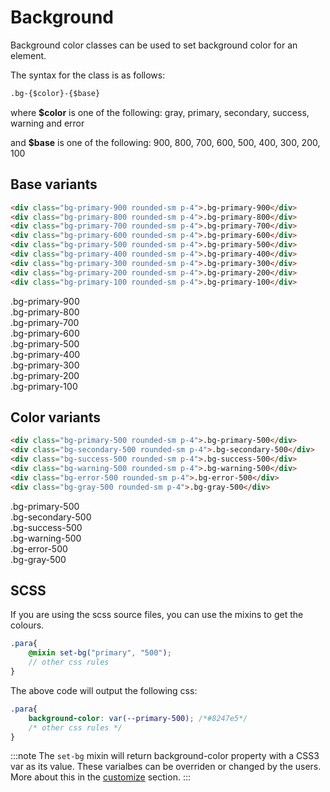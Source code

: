 # Background
Background color classes can be used to set background color for an element.

The syntax for the class is as follows:
```md
.bg-{$color}-{$base}
```
where **$color** is one of the following: <span class="var">gray</span>, <span class="var">primary</span>, <span class="var">secondary</span>, <span class="var">success</span>, <span class="var">warning</span> and <span class="var">error</span>

and **$base** is one of the following: <span class="var">900</span>, <span class="var">800</span>, <span class="var">700</span>, <span class="var">600</span>, <span class="var">500</span>, <span class="var">400</span>, <span class="var">300</span>, <span class="var">200</span>, <span class="var">100</span>

## Base variants
```html
<div class="bg-primary-900 rounded-sm p-4">.bg-primary-900</div>
<div class="bg-primary-800 rounded-sm p-4">.bg-primary-800</div>
<div class="bg-primary-700 rounded-sm p-4">.bg-primary-700</div>
<div class="bg-primary-600 rounded-sm p-4">.bg-primary-600</div>
<div class="bg-primary-500 rounded-sm p-4">.bg-primary-500</div>
<div class="bg-primary-400 rounded-sm p-4">.bg-primary-400</div>
<div class="bg-primary-300 rounded-sm p-4">.bg-primary-300</div>
<div class="bg-primary-200 rounded-sm p-4">.bg-primary-200</div>
<div class="bg-primary-100 rounded-sm p-4">.bg-primary-100</div>
```

<div class="demo-element-container">
    <div class="bg-primary-900 rounded-sm p-4">.bg-primary-900</div>
    <div class="bg-primary-800 rounded-sm p-4">.bg-primary-800</div>
    <div class="bg-primary-700 rounded-sm p-4">.bg-primary-700</div>
    <div class="bg-primary-600 rounded-sm p-4">.bg-primary-600</div>
    <div class="bg-primary-500 rounded-sm p-4">.bg-primary-500</div>
    <div class="bg-primary-400 rounded-sm p-4">.bg-primary-400</div>
    <div class="bg-primary-300 rounded-sm p-4">.bg-primary-300</div>
    <div class="bg-primary-200 rounded-sm p-4">.bg-primary-200</div>
    <div class="bg-primary-100 rounded-sm p-4">.bg-primary-100</div>
</div>

## Color variants
```html
<div class="bg-primary-500 rounded-sm p-4">.bg-primary-500</div>
<div class="bg-secondary-500 rounded-sm p-4">.bg-secondary-500</div>
<div class="bg-success-500 rounded-sm p-4">.bg-success-500</div>
<div class="bg-warning-500 rounded-sm p-4">.bg-warning-500</div>
<div class="bg-error-500 rounded-sm p-4">.bg-error-500</div>
<div class="bg-gray-500 rounded-sm p-4">.bg-gray-500</div>
```

<div class="demo-element-container">
    <div class="bg-primary-500 rounded-sm p-4">.bg-primary-500</div>
    <div class="bg-secondary-500 rounded-sm p-4">.bg-secondary-500</div>
    <div class="bg-success-500 rounded-sm p-4">.bg-success-500</div>
    <div class="bg-warning-500 rounded-sm p-4">.bg-warning-500</div>
    <div class="bg-error-500 rounded-sm p-4">.bg-error-500</div>
    <div class="bg-gray-500 rounded-sm p-4">.bg-gray-500</div>
</div>

## SCSS
If you are using the scss source files, you can use the mixins to get the colours. 

```scss
.para{
    @mixin set-bg("primary", "500");
    // other css rules
}
```

The above code will output the following css:
```css
.para{
    background-color: var(--primary-500); /*#8247e5*/
    /* other css rules */
}
```

:::note
The `set-bg` mixin will return background-color property with a CSS3 var as its value. These varialbes can be overriden or changed by the users. More about this in the [customize](../customize/colors.md) section.
:::